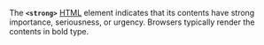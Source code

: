 The **`<strong>`** [HTML](https://developer.mozilla.org/en-US/docs/Web/HTML) element indicates that its contents have strong importance, seriousness, or urgency. Browsers typically render the contents in bold type.
